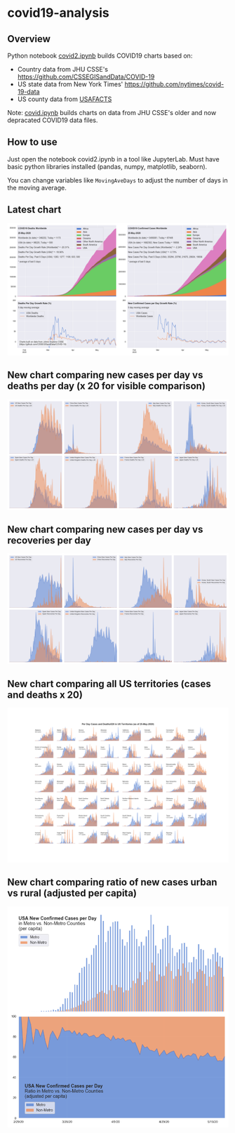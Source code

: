 # covid19-analysis

## Overview
Python notebook [covid2.ipynb](https://github.com/danlaw/covid19-analysis/blob/master/covid2.ipynb) builds COVID19 charts based on:
* Country data from JHU CSSE's https://github.com/CSSEGISandData/COVID-19
* US state data from New York Times' https://github.com/nytimes/covid-19-data
* US county data from [USAFACTS](https://usafacts.org/visualizations/coronavirus-covid-19-spread-map/)

Note: [covid.ipynb](https://github.com/danlaw/covid19-analysis/blob/master/covid.ipynb) builds charts on data from JHU CSSE's older and now depracated COVID19 data files.

## How to use
Just open the notebook covid2.ipynb in a tool like JupyterLab. Must have basic python libraries installed (pandas, numpy, matplotlib, seaborn).

You can change variables like ``MovingAveDays`` to adjust the number of days in the moving average.

## Latest chart
![Latest chart](charts/20200525-covid19-chart.png)

## New chart comparing new cases per day vs deaths per day (x 20 for visible comparison)
![Comparison chart](charts/20200525-comparison-chart.png)

## New chart comparing new cases per day vs recoveries per day
![Recovery chart](charts/20200525-comparison-recovery-chart.png)

## New chart comparing all US territories (cases and deaths x 20)
![Territories chart](charts/20200525-compare-US-territories.png)

## New chart comparing ratio of new cases urban vs rural (adjusted per capita)
![Urban rural per capita chart](charts/20200525-US-counties-urban-vs-rural-per-capita.png)